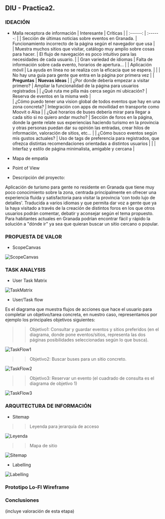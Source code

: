 ## DIU - Practica2.

### IDEACIÓN 
* Malla receptora de información
  | Interesante | Críticas |
  | :------:   | :------: |
  | Sección de últimas noticias sobre eventos en Granada.    | Funcionamiento incorrecto de la página según el navegador que usa |       
  | Muestra muchos sitios que visitar, catálogo muy amplio sobre cosas para hacer.    | El flujo de navegación es poco intuitivo para las necesidades de cada usuario. |
  | Gran variedad de idiomas    |   Falta de información sobre cada evento, horarios de apertura...   |
  | Aplicación móvil    | La ayuda en línea no se realiza con la eficacia que se espera.  |
  | | No hay una guía para gente que entra en la página por primera vez |
  |  __Preguntas__      |  __Nuevas ideas__    | 
  | ¿Por donde debería empezar a visitar primero? | Ampliar la funcionalidad de la página para usuarios registrados   |
  | ¿Qué ruta me pilla más cerca según mi ubicación? | Reserva de eventos en la misma web  |        
  | ¿Cómo puedo tener una vision global de todos eventos que hay en una zona concreta?  |  Integración con apps de movilidad en transporte como Moovit o Alsa  |
  | ¿Qué horarios de buses debería mirar para llegar a cada sitio si no quiero andar mucho?  | Sección de foros en la página, donde la gente relate sus experiencias haciendo turismo en la provincia y otras personas puedan dar su opinión las entradas, crear hilos de información, valoración de sitios, etc... |
  | ¿Cómo busco eventos según mis gustos actuales? | Uso de tags de preferencia para registrados, que ofrezca distintas recomendaciones orientadas a distintos usuarios  | 
  |  | Interfaz y estilo de página minimalista, amigable y cercana |  

* Mapa de empatía
* Point of View 

* Descripción del proyecto:

Aplicación de turismo para gente no residente en Granada que tiene muy poco conocimiento sobre la zona, centrada principalmente en ofrecer una experiencia fluida y satisfactoria para visitar la provincia 'con todo lujo de detalles'. Traducida a varios idiomas y que permita dar voz a gente que ya la haya visitado a través de la creación de distintos foros en los que otros usuarios podrán comentar, debatir y aconsejar según el tema propuesto. Para habitantes actuales en Granada podrían encontrar fácil y rápido la solución a "dónde ir" ya sea que quieran buscar un sitio cercano o popular.

### PROPUESTA DE VALOR
* ScopeCanvas

![ScopeCanvas](./img/ScopeCanvas.png)

### TASK ANALYSIS

* User Task Matrix 

![TaskMatrix](./img/TaskMatrix.png)

* User/Task flow

Es el diagrama que muestra flujos de acciones que hace el usuario para completar un objetivo/tarea concreta, en nuestro caso, representamos por ejemplo los principales objetivos siguientes:

>> Objetivo1: Consultar y guardar eventos y sitios preferidos (en el diagrama, donde pone eventos/sitios, representa las dos páginas posibilidades seleccionadas según lo que busca).

![TaskFlow1](./img/TaskFlow1.png)

>> Objetivo2: Buscar buses para un sitio concreto.

![TaskFlow2](./img/TaskFlow2.png)

>> Objetivo3: Reservar un evento (el cuadrado de consulta es el diagrama de objetivo 1)

![TaskFlow3](./img/TaskFlow3.png)

### ARQUITECTURA DE INFORMACIÓN

* Sitemap 

>> Leyenda para jerarquía de acceso

![Leyenda](./img/Leyenda.png)

>> Mapa de sitio

![Sitemap](./img/Sitemap.png)

* Labelling 

![Labelling](./img/Labelling.png)


### Prototipo Lo-FI Wireframe 


### Conclusiones  
(incluye valoración de esta etapa)
